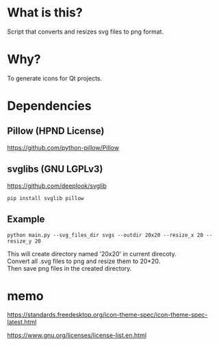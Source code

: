 # What is this?
Script that converts and resizes svg files to png format.

# Why?
To generate icons for Qt projects.


# Dependencies

## Pillow (HPND License)
https://github.com/python-pillow/Pillow

## svglibs (GNU LGPLv3)
https://github.com/deeplook/svglib

```
pip install svglib pillow
```

## Example
```python3
python main.py --svg_files_dir svgs --outdir 20x20 --resize_x 20 --resize_y 20
```
This will create directory named '20x20' in current direcoty.  
Convert all .svg files to png and resize them to 20*20.  
Then save png files in the created directory.  

# memo
https://standards.freedesktop.org/icon-theme-spec/icon-theme-spec-latest.html

https://www.gnu.org/licenses/license-list.en.html
